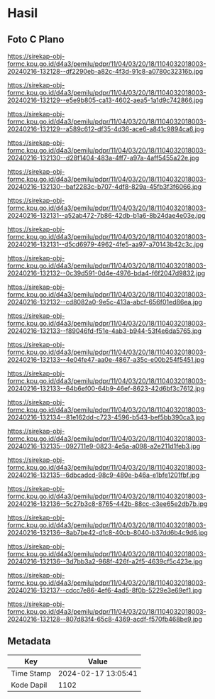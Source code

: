 # Hasil

## Foto C Plano

https://sirekap-obj-formc.kpu.go.id/d4a3/pemilu/pdpr/11/04/03/20/18/1104032018003-20240216-132128--df2290eb-a82c-4f3d-91c8-a0780c32316b.jpg

https://sirekap-obj-formc.kpu.go.id/d4a3/pemilu/pdpr/11/04/03/20/18/1104032018003-20240216-132129--e5e9b805-ca13-4602-aea5-1a1d9c742866.jpg

https://sirekap-obj-formc.kpu.go.id/d4a3/pemilu/pdpr/11/04/03/20/18/1104032018003-20240216-132129--a589c612-df35-4d36-ace6-a841c9894ca6.jpg

https://sirekap-obj-formc.kpu.go.id/d4a3/pemilu/pdpr/11/04/03/20/18/1104032018003-20240216-132130--d28f1404-483a-4ff7-a97a-4aff5455a22e.jpg

https://sirekap-obj-formc.kpu.go.id/d4a3/pemilu/pdpr/11/04/03/20/18/1104032018003-20240216-132130--baf2283c-b707-4df8-829a-45fb3f3f6066.jpg

https://sirekap-obj-formc.kpu.go.id/d4a3/pemilu/pdpr/11/04/03/20/18/1104032018003-20240216-132131--a52ab472-7b86-42db-b1a6-8b24dae4e03e.jpg

https://sirekap-obj-formc.kpu.go.id/d4a3/pemilu/pdpr/11/04/03/20/18/1104032018003-20240216-132131--d5cd6979-4962-4fe5-aa97-a70143b42c3c.jpg

https://sirekap-obj-formc.kpu.go.id/d4a3/pemilu/pdpr/11/04/03/20/18/1104032018003-20240216-132132--0c39d591-0d4e-4976-bda4-f6f2047d9832.jpg

https://sirekap-obj-formc.kpu.go.id/d4a3/pemilu/pdpr/11/04/03/20/18/1104032018003-20240216-132132--cd8082a0-9e5c-413a-abcf-656f01ed86ea.jpg

https://sirekap-obj-formc.kpu.go.id/d4a3/pemilu/pdpr/11/04/03/20/18/1104032018003-20240216-132133--f89046fd-f51e-4ab3-b944-53f4e6da5765.jpg

https://sirekap-obj-formc.kpu.go.id/d4a3/pemilu/pdpr/11/04/03/20/18/1104032018003-20240216-132133--4e04fe47-aa0e-4867-a35c-e00b254f5451.jpg

https://sirekap-obj-formc.kpu.go.id/d4a3/pemilu/pdpr/11/04/03/20/18/1104032018003-20240216-132133--64b6ef00-64b9-46ef-8623-42d6bf3c7612.jpg

https://sirekap-obj-formc.kpu.go.id/d4a3/pemilu/pdpr/11/04/03/20/18/1104032018003-20240216-132134--81e162dd-c723-4596-b543-bef5bb390ca3.jpg

https://sirekap-obj-formc.kpu.go.id/d4a3/pemilu/pdpr/11/04/03/20/18/1104032018003-20240216-132135--092711e9-0823-4e5a-a098-a2e211d1feb3.jpg

https://sirekap-obj-formc.kpu.go.id/d4a3/pemilu/pdpr/11/04/03/20/18/1104032018003-20240216-132135--6dbcadcd-98c9-480e-b46a-e1bfe1201fbf.jpg

https://sirekap-obj-formc.kpu.go.id/d4a3/pemilu/pdpr/11/04/03/20/18/1104032018003-20240216-132136--5c27b3c8-8765-442b-88cc-c3ee65e2db7b.jpg

https://sirekap-obj-formc.kpu.go.id/d4a3/pemilu/pdpr/11/04/03/20/18/1104032018003-20240216-132136--8ab7be42-d1c8-40cb-8040-b37dd6b4c9d6.jpg

https://sirekap-obj-formc.kpu.go.id/d4a3/pemilu/pdpr/11/04/03/20/18/1104032018003-20240216-132136--3d7bb3a2-968f-426f-a2f5-4639cf5c423e.jpg

https://sirekap-obj-formc.kpu.go.id/d4a3/pemilu/pdpr/11/04/03/20/18/1104032018003-20240216-132137--cdcc7e86-4ef6-4ad5-8f0b-5229e3e69ef1.jpg

https://sirekap-obj-formc.kpu.go.id/d4a3/pemilu/pdpr/11/04/03/20/18/1104032018003-20240216-132128--807d83f4-65c8-4369-acdf-f570fb468be9.jpg


## Metadata

| Key        | Value               |
| ---------- | ------------------- |
| Time Stamp | 2024-02-17 13:05:41 |
| Kode Dapil | 1102                |



